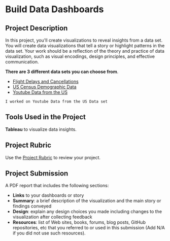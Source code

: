 # Build Data Dashboards 
## Project Description
In this project, you'll create visualizations to reveal insights from a data set. You will create data visualizations that tell a story or highlight patterns in the data set. Your work should be a reflection of the theory and practice of data visualization, such as visual encodings, design principles, and effective communication.

**There are 3 different data sets you can choose from**.

* [Flight Delays and Cancellations](https://www.kaggle.com/usdot/flight-delays/data)
* [US Census Demographic Data](https://www.kaggle.com/muonneutrino/us-census-demographic-data/data)
* [Youtube Data from the US](https://www.kaggle.com/datasnaek/youtube-new/data)

`I worked on Youtube Data from the US Data set`

## Tools Used in the Project
**Tableau** to visualize data insights.

## Project Rubric
Use the [Project Rubric](https://review.udacity.com/#!/rubrics/1060/view) to review your project.

## Project Submission
A PDF report that includes the following sections:
* **Links** to your dashboards or story
* **Summary**: a brief description of the visualization and the main story or findings conveyed
* **Design**: explain any design choices you made including changes to the visualization after collecting feedback
* **Resources**: list of Web sites, books, forums, blog posts, GitHub repositories, etc that you referred to or used in this submission (Add N/A if you did not use such resources).
